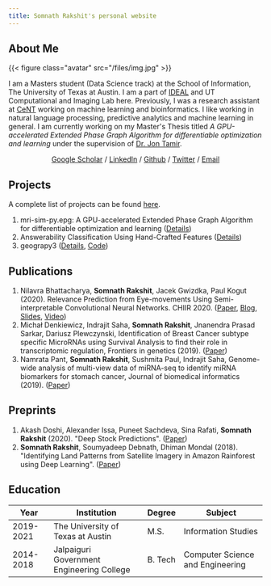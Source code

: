 ```yaml
---
title: Somnath Rakshit's personal website
---
```

## About Me

{{< figure class="avatar" src="/files/img.jpg" >}}

I am a Masters student (Data Science track) at the School of Information, The University of Texas at Austin. I am a part of [IDEAL](http://ideal.ece.utexas.edu/) and UT Computational and Imaging Lab here. Previously, I was a research assistant at [CeNT](https://cent.uw.edu.pl) working on machine learning and bioinformatics. I like working in natural language processing, predictive analytics and machine learning in general. I am currently working on my Master's Thesis titled *A GPU-accelerated Extended Phase Graph Algorithm for differentiable optimization and learning* under the supervision of [Dr. Jon Tamir](http://users.ece.utexas.edu/~jtamir/).
<div align="center">
  <a href="https://scholar.google.co.in/citations?user=9UaFRzYAAAAJ&hl=en">Google Scholar</a> / <a href="https://www.linkedin.com/in/somnathrakshit">LinkedIn</a> / <a href="https://github.com/somnathrakshit">Github</a> / <a href="https://twitter.com/_SomnathRakshit">Twitter</a> / <a href="/contact/">Email</a>
</div>

## Projects
A complete list of projects can be found [here](/projects/).
1. mri-sim-py.epg: A GPU-accelerated Extended Phase Graph Algorithm for differentiable optimization and learning ([Details](/projects/project-mri-sim-py-epg/))
1. Answerability Classification Using Hand-Crafted Features ([Details](/projects/project-answerability/))
1. geograpy3 ([Details](/projects/project-geograpy3/), [Code](https://github.com/somnathrakshit/geograpy3))

## Publications
1. Nilavra Bhattacharya, **Somnath Rakshit**, Jacek Gwizdka, Paul Kogut (2020). Relevance Prediction from Eye-movements Using Semi-interpretable Convolutional Neural Networks. CHIIR 2020. ([Paper](https://dl.acm.org/doi/abs/10.1145/3343413.3377960), [Blog](/projects/relevance-prediction-eye-movement-cnn/), [Slides](https://www.slideshare.net/nilavrabhattacharya/can-ai-say-from-our-eyes-when-we-read-relevant-information), [Video](https://youtu.be/ZebBgUhL-EU))
1. Michał Denkiewicz, Indrajit Saha, **Somnath Rakshit**, Jnanendra Prasad Sarkar, Dariusz Plewczynski, Identification of Breast Cancer subtype specific MicroRNAs using Survival Analysis to find their role in transcriptomic regulation, Frontiers in genetics (2019). ([Paper](https://doi.org/10.3389/fgene.2019.01047))
1. Namrata Pant, **Somnath Rakshit**, Sushmita Paul, Indrajit Saha, Genome-wide analysis of multi-view data of miRNA-seq to identify miRNA biomarkers for stomach cancer, Journal of biomedical informatics (2019). ([Paper](https://doi.org/10.1016/j.jbi.2019.103254))

## Preprints
1. Akash Doshi, Alexander Issa, Puneet Sachdeva, Sina Rafati, **Somnath Rakshit** (2020). "Deep Stock Predictions". ([Paper](https://arxiv.org/abs/2006.04992))
1. **Somnath Rakshit**, Soumyadeep Debnath, Dhiman Mondal (2018). "Identifying Land Patterns from Satellite Imagery in Amazon Rainforest using Deep Learning". ([Paper](https://arxiv.org/abs/1809.00340))

## Education

| Year      | Institution                               | Degree  | Subject                          |
|-----------|-------------------------------------------|---------|----------------------------------|
| 2019-2021 | The University of Texas at Austin         | M.S.    | Information Studies              |
| 2014-2018 | Jalpaiguri Government Engineering College | B. Tech | Computer Science and Engineering |
